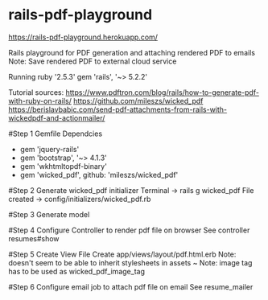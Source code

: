 # rails-pdf-playground

https://rails-pdf-playground.herokuapp.com/

Rails playground for PDF generation and attaching rendered PDF to emails
Note: Save rendered PDF to external cloud service


Running
ruby '2.5.3'
gem 'rails', '~> 5.2.2'

Tutorial sources: 
https://www.pdftron.com/blog/rails/how-to-generate-pdf-with-ruby-on-rails/
https://github.com/mileszs/wicked_pdf
https://berislavbabic.com/send-pdf-attachments-from-rails-with-wickedpdf-and-actionmailer/

#Step 1 Gemfile Dependcies
- gem 'jquery-rails'
- gem 'bootstrap', '~> 4.1.3'
- gem 'wkhtmltopdf-binary'
- gem 'wicked_pdf', github: 'mileszs/wicked_pdf'

#Step 2 Generate wicked_pdf initializer
Terminal -> rails g wicked_pdf
File created -> config/initializers/wicked_pdf.rb

#Step 3 Generate model

#Step 4 Configure Controller to render pdf file on browser
See controller resumes#show

#Step 5 Create View File
Create app/views/layout/pdf.html.erb 
Note: doesn't seem to be able to inherit stylesheets in assets ~
Note: image tag has to be used as wicked_pdf_image_tag

#Step 6 Configure email job to attach pdf file on email
See resume_mailer
